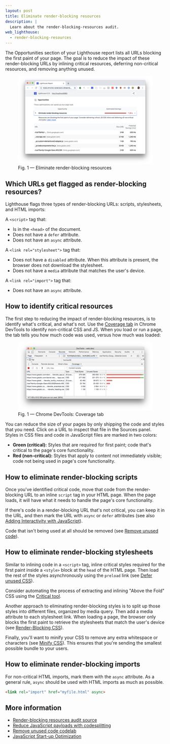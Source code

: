 ```yaml
---
layout: post
title: Eliminate render-blocking resources
description: |
  Learn about the render-blocking-resources audit.
web_lighthouse:
  - render-blocking-resources
---
```


The Opportunities section of your Lighthouse report lists all URLs
blocking the first paint of your page.
The goal is to reduce the impact of these render-blocking URLs
by inlining critical resources, deferring non-critical resources,
and removing anything unused.

<figure class="w-figure">
  <img class="w-screenshot w-screenshot--filled" src="blocking-resources.png" alt="Eliminate render-blocking resources">
  <figcaption class="w-figcaption">
    Fig. 1 — Eliminate render-blocking resources
  </figcaption>
</figure>


## Which URLs get flagged as render-blocking resources?

Lighthouse flags three types of render-blocking URLs: scripts, stylesheets, and HTML
imports:

A `<script>` tag that:

* Is in the `<head>` of the document.
* Does not have a `defer` attribute.
* Does not have an `async` attribute.

A `<link rel="stylesheet">` tag that:

* Does not have a `disabled` attribute. When this attribute is present,
  the browser does not download the stylesheet.
* Does not have a `media` attribute that matches the user's device.

A `<link rel="import">` tag that:

* Does not have an `async` attribute.

## How to identify critical resources

The first step to reducing the impact of render-blocking resources,
is to identify what's critical, and what's not.
Use the [Coverage tab](https://developers.google.com/web/updates/2017/04/devtools-release-notes#coverage)
in Chrome DevTools to identify non-critical CSS and JS.
When you load or run a page, the tab tells you how much code was used,
versus how much was loaded:

<figure class="w-figure">
  <img class="w-screenshot w-screenshot--filled" src="coverage.png" alt="Chrome DevTools: Coverage tab">
  <figcaption class="w-figcaption">
    Fig. 1 — Chrome DevTools: Coverage tab
  </figcaption>
</figure>

You can reduce the size of your pages by only shipping the code and styles
that you need. Click on a URL to inspect that file in the Sources panel.
Styles in CSS files and code in JavaScript files are marked in two colors:

* **Green (critical):** Styles that are required for first paint; code that's critical to the page's core functionality.
* **Red (non-critical):** Styles that apply to content not immediately visible; code not being used in page's core functionality.

## How to eliminate render-blocking scripts

Once you've identified critical code,
move that code from the render-blocking URL to an inline `script` tag in your HTML page.
When the page loads, it will have what it needs to handle the page's core functionality.

If there's code in a render-blocking URL that's not critical,
you can keep it in the URL,
and then mark the URL with `async` or `defer` attributes
(see also [Adding Interactivity with JavaScript](https://developers.google.com/web/fundamentals/performance/critical-rendering-path/adding-interactivity-with-javascript)).

Code that isn't being used at all should be removed (see [Remove unused code](/remove-unused-code)).

## How to eliminate render-blocking stylesheets

Similar to inlining code in a `<script>` tag,
inline critical styles required for the first paint
inside a `<style>` block at the `head` of the HTML page.
Then load the rest of the styles asynchronously using the `preload` link
(see [Defer unused CSS](/defer-non-critical-css)).

Consider automating the process of extracting and inlining "Above the Fold" CSS
using the [Critical tool](https://github.com/addyosmani/critical/blob/master/README.md).

Another approach to eliminating render-blocking styles is
to split up those styles into different files, organized by media query.
Then add a media attribute to each stylesheet link.
When loading a page,
the browser only blocks the first paint to retrieve the stylesheets that match the user's device
(see [Render-Blocking CSS](https://developers.google.com/web/fundamentals/performance/critical-rendering-path/render-blocking-css)).

Finally, you'll want to minify your CSS to remove any extra whitespace or
characters (see [Minify CSS](/minify-css)).
This ensures that you're sending the smallest possible bundle to your users.

## How to eliminate render-blocking imports

For non-critical HTML imports, mark them with the `async` attribute. As a
general rule, `async` should be used with HTML imports as much as possible.

```html
<link rel="import" href="myfile.html" async>
```

## More information

- [Render-blocking resources audit source](https://github.com/GoogleChrome/lighthouse/blob/master/lighthouse-core/audits/byte-efficiency/render-blocking-resources.js)
- [Reduce JavaScript payloads with codesplitting](/reduce-javascript-payloads-with-code-splitting)
- [Remove unused code codelab](/codelab-remove-unused-code)
- [JavaScript Start-up Optimization](https://developers.google.com/web/fundamentals/performance/optimizing-content-efficiency/javascript-startup-optimization/)